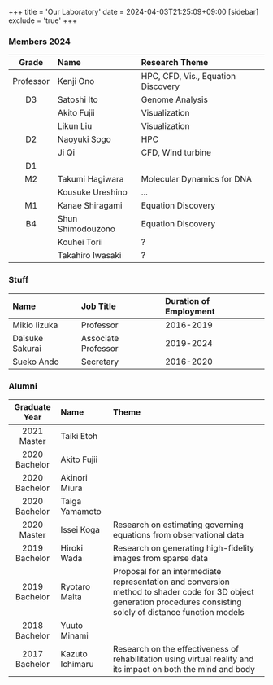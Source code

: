 +++
title = 'Our Laboratory'
date = 2024-04-03T21:25:09+09:00
[sidebar]
  exclude = 'true'
+++


### Members 2024

|Grade|Name|Research Theme|
|:---:|:---|:------|
|Professor| Kenji Ono|HPC, CFD, Vis., Equation Discovery|
|D3| Satoshi Ito|Genome Analysis|
|  | Akito Fujii|Visualization|
|  | Likun Liu|Visualization|
|D2| Naoyuki Sogo| HPC|
|  | Ji Qi| CFD, Wind turbine|
|D1| |
|M2|Takumi Hagiwara|Molecular Dynamics for DNA|
|  |Kousuke Ureshino| ... |
|M1|Kanae Shiragami|Equation Discovery|
|B4|Shun Shimodouzono|Equation Discovery|
|  | Kouhei Torii|? |
|  | Takahiro Iwasaki|? |


### Stuff

|Name|Job Title|Duration of Employment|
|:---|:---|:------|
|Mikio Iizuka|Professor|2016-2019|
|Daisuke Sakurai|Associate Professor|2019-2024|
|Sueko Ando|Secretary|2016-2020|


### Alumni

|Graduate Year| Name | Theme |
|:-----------:|:-----|:------|
|2021 Master|Taiki Etoh| |
|2020 Bachelor|Akito Fujii| |
|2020 Bachelor|Akinori Miura| |
|2020 Bachelor|Taiga Yamamoto| |
|2020 Master|Issei Koga|Research on estimating governing equations from observational data|
|2019 Bachelor|Hiroki Wada|Research on generating high-fidelity images from sparse data|
|2019 Bachelor|Ryotaro Maita|Proposal for an intermediate representation and conversion method to shader code for 3D object generation procedures consisting solely of distance function models|
|2018 Bachelor|Yuuto Minami| |
|2017 Bachelor|Kazuto Ichimaru|Research on the effectiveness of rehabilitation using virtual reality and its impact on both the mind and body|

